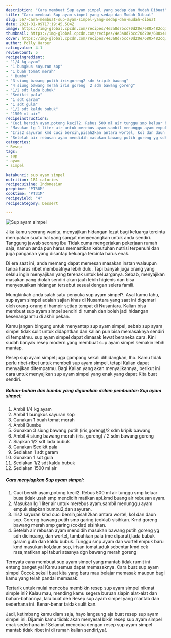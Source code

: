 ```yaml
---
description: "Cara membuat Sup ayam simpel yang sedap dan Mudah Dibuat"
title: "Cara membuat Sup ayam simpel yang sedap dan Mudah Dibuat"
slug: 567-cara-membuat-sup-ayam-simpel-yang-sedap-dan-mudah-dibuat
date: 2021-01-09T17:19:45.504Z
image: https://img-global.cpcdn.com/recipes/4e3a8d7bcc70d20e/680x482cq70/sup-ayam-simpel-foto-resep-utama.jpg
thumbnail: https://img-global.cpcdn.com/recipes/4e3a8d7bcc70d20e/680x482cq70/sup-ayam-simpel-foto-resep-utama.jpg
cover: https://img-global.cpcdn.com/recipes/4e3a8d7bcc70d20e/680x482cq70/sup-ayam-simpel-foto-resep-utama.jpg
author: Polly Harper
ratingvalue: 4.1
reviewcount: 5
recipeingredient:
- "1/4 kg ayam"
- "1 bungkus sayuran sop"
- "1 buah tomat merah"
- " Bumbu"
- "3 siung bawang putih irisgoreng2 sdm kripik bawang"
- "4 siung bawang merah iris goreng  2 sdm bawang goreng"
- "1/2 sdt lada bubuk"
- "Sedikit pala"
- "1 sdt garam"
- "1 sdt gula"
- "1/2 sdt kaldu bubuk"
- "1500 ml air"
recipeinstructions:
- "Cuci bersih ayam,potong kecil2. Rebus 500 ml air tunggu smp keluar busa tidak usah smp mendidih matikan api.kmd buang air rebusan ayam."
- "Masukan lg 1 liter air untuk merebus ayam.sambil menunggu ayam empuk siapkan bumbu2,dan sayuran."
- "Iris2 sayuran kmd cuci bersih,pisah2kan antara wortel, kol dan daun sop. Goreng bawang putih smp garing (coklat) sisihkan. Kmd goreng bawang merah smp garing (coklat) sisihkan."
- "Setelah air rebusan ayam mendidih masukan bawang putih goreng yg sdh dicincang, dan wortel, tambahkan pala (me diparut),lada bubuk garam gula dan kaldu bubuk. Tunggu smp ayam dan wortel empuk baru kmd masukan kol,daun sop, irisan tomat,aduk sebentar kmd cek rasa,matikan api taburi atasnya dgn bawang merah goreng"
categories:
- Resep
tags:
- sup
- ayam
- simpel

katakunci: sup ayam simpel 
nutrition: 181 calories
recipecuisine: Indonesian
preptime: "PT38M"
cooktime: "PT31M"
recipeyield: "4"
recipecategory: Dessert

---
```



![Sup ayam simpel](https://img-global.cpcdn.com/recipes/4e3a8d7bcc70d20e/680x482cq70/sup-ayam-simpel-foto-resep-utama.jpg)

Jika kamu seorang wanita, menyajikan hidangan lezat bagi keluarga tercinta merupakan suatu hal yang sangat menyenangkan untuk anda sendiri. Tanggung jawab seorang ibu Tidak cuma mengerjakan pekerjaan rumah saja, namun anda pun harus memastikan kebutuhan nutrisi terpenuhi dan juga panganan yang disantap keluarga tercinta harus enak.

Di era  saat ini, anda memang dapat memesan masakan instan walaupun tanpa harus ribet membuatnya lebih dulu. Tapi banyak juga orang yang selalu ingin menyajikan yang terenak untuk keluarganya. Sebab, menyajikan masakan yang diolah sendiri akan jauh lebih higienis dan bisa menyesuaikan hidangan tersebut sesuai dengan selera famili. 



Mungkinkah anda salah satu penyuka sup ayam simpel?. Asal kamu tahu, sup ayam simpel adalah sajian khas di Nusantara yang saat ini digemari oleh orang-orang di hampir setiap tempat di Nusantara. Kalian bisa membuat sup ayam simpel sendiri di rumah dan boleh jadi hidangan kesenanganmu di akhir pekan.

Kamu jangan bingung untuk menyantap sup ayam simpel, sebab sup ayam simpel tidak sulit untuk didapatkan dan kalian pun bisa memasaknya sendiri di tempatmu. sup ayam simpel dapat dimasak lewat beraneka cara. Kini sudah banyak resep modern yang membuat sup ayam simpel semakin lebih mantap.

Resep sup ayam simpel juga gampang sekali dihidangkan, lho. Kamu tidak perlu ribet-ribet untuk membeli sup ayam simpel, tetapi Kalian dapat menyajikan ditempatmu. Bagi Kalian yang akan menyajikannya, berikut ini cara untuk menyajikan sup ayam simpel yang enak yang dapat Kita buat sendiri.

<!--inarticleads1-->

##### Bahan-bahan dan bumbu yang digunakan dalam pembuatan Sup ayam simpel:

1. Ambil 1/4 kg ayam
1. Ambil 1 bungkus sayuran sop
1. Gunakan 1 buah tomat merah
1. Ambil  Bumbu
1. Gunakan 3 siung bawang putih (iris,goreng)/2 sdm kripik bawang
1. Ambil 4 siung bawang merah (iris, goreng) / 2 sdm bawang goreng
1. Siapkan 1/2 sdt lada bubuk
1. Gunakan Sedikit pala
1. Sediakan 1 sdt garam
1. Gunakan 1 sdt gula
1. Sediakan 1/2 sdt kaldu bubuk
1. Sediakan 1500 ml air




<!--inarticleads2-->

##### Cara menyiapkan Sup ayam simpel:

1. Cuci bersih ayam,potong kecil2. Rebus 500 ml air tunggu smp keluar busa tidak usah smp mendidih matikan api.kmd buang air rebusan ayam.
1. Masukan lg 1 liter air untuk merebus ayam.sambil menunggu ayam empuk siapkan bumbu2,dan sayuran.
1. Iris2 sayuran kmd cuci bersih,pisah2kan antara wortel, kol dan daun sop. Goreng bawang putih smp garing (coklat) sisihkan. Kmd goreng bawang merah smp garing (coklat) sisihkan.
1. Setelah air rebusan ayam mendidih masukan bawang putih goreng yg sdh dicincang, dan wortel, tambahkan pala (me diparut),lada bubuk garam gula dan kaldu bubuk. Tunggu smp ayam dan wortel empuk baru kmd masukan kol,daun sop, irisan tomat,aduk sebentar kmd cek rasa,matikan api taburi atasnya dgn bawang merah goreng




Ternyata cara membuat sup ayam simpel yang mantab tidak rumit ini enteng banget ya! Kamu semua dapat memasaknya. Cara buat sup ayam simpel Cocok sekali buat kita yang baru mau belajar memasak maupun bagi kamu yang telah pandai memasak.

Tertarik untuk mulai mencoba membikin resep sup ayam simpel nikmat simple ini? Kalau mau, mending kamu segera buruan siapin alat-alat dan bahan-bahannya, lalu buat deh Resep sup ayam simpel yang mantab dan sederhana ini. Benar-benar taidak sulit kan. 

Jadi, ketimbang kamu diam saja, hayo langsung aja buat resep sup ayam simpel ini. Dijamin kamu tiidak akan menyesal bikin resep sup ayam simpel enak sederhana ini! Selamat mencoba dengan resep sup ayam simpel mantab tidak ribet ini di rumah kalian sendiri,ya!.

